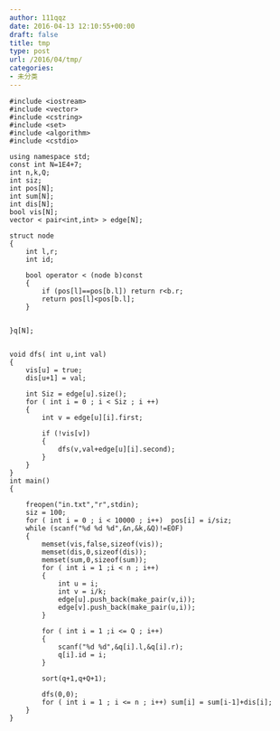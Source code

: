 ```yaml
---
author: 111qqz
date: 2016-04-13 12:10:55+00:00
draft: false
title: tmp
type: post
url: /2016/04/tmp/
categories:
- 未分类
---
```




    
    #include <iostream>
    #include <vector>
    #include <cstring>
    #include <set>
    #include <algorithm>
    #include <cstdio>
    
    using namespace std;
    const int N=1E4+7;
    int n,k,Q;
    int siz;
    int pos[N];
    int sum[N];
    int dis[N];
    bool vis[N];
    vector < pair<int,int> > edge[N];
    
    struct node
    {
        int l,r;
        int id;
    
        bool operator < (node b)const
        {
            if (pos[l]==pos[b.l]) return r<b.r;
            return pos[l]<pos[b.l];
        }
    
    
    }q[N];
    
    
    void dfs( int u,int val)
    {
        vis[u] = true;
        dis[u+1] = val;
    
        int Siz = edge[u].size();
        for ( int i = 0 ; i < Siz ; i ++)
        {
            int v = edge[u][i].first;
    
            if (!vis[v])
            {
                dfs(v,val+edge[u][i].second);
            }
        }
    }
    int main()
    {
    
        freopen("in.txt","r",stdin);
        siz = 100;
        for ( int i = 0 ; i < 10000 ; i++)  pos[i] = i/siz;
        while (scanf("%d %d %d",&n,&k,&Q)!=EOF)
        {
            memset(vis,false,sizeof(vis));
            memset(dis,0,sizeof(dis));
            memset(sum,0,sizeof(sum));
            for ( int i = 1 ;i < n ; i++)
            {
                int u = i;
                int v = i/k;
                edge[u].push_back(make_pair(v,i));
                edge[v].push_back(make_pair(u,i));
            }
    
            for ( int i = 1 ;i <= Q ; i++)
            {
                scanf("%d %d",&q[i].l,&q[i].r);
                q[i].id = i;
            }
    
            sort(q+1,q+Q+1);
    
            dfs(0,0);
            for ( int i = 1 ; i <= n ; i++) sum[i] = sum[i-1]+dis[i];
        }
    }
    



